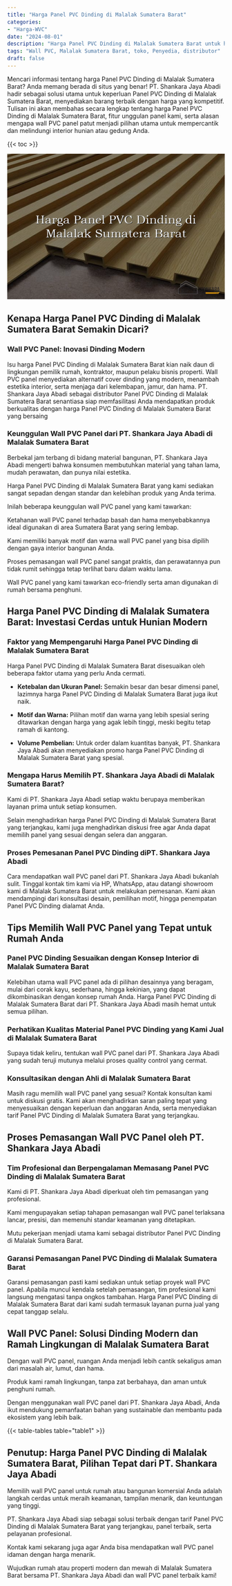 ```yaml
---
title: "Harga Panel PVC Dinding di Malalak Sumatera Barat"
categories: 
- "Harga-WVC"
date: "2024-08-01"
description: "Harga Panel PVC Dinding di Malalak Sumatera Barat untuk hunian, perkantoran, serta ritel. Produk unggulan, variasi motif, warna menarik, dengan jasa penempatan dikerjakan oleh teknisi berpengalaman dan kepastian resmi!|Layanan distribusi Panel PVC Dinding di Malalak Sumatera Barat bagi keperluan hunian, perkantoran, maupun gerai, beserta material terbaik dan penempatan oleh tenaga ahli ahli dan garansi resmi.|Solusi Panel PVC Dinding di Malalak Sumatera Barat yang andal untuk hunian, kantor, serta ritel, dengan produk terbaik dan penempatan oleh tim profesional dan jaminan resmi.|Penyediaan Panel PVC Dinding di Malalak Sumatera Barat untuk hunian, office, dan gerai, beserta panel terbaik dan penempatan oleh teknisi ahli, disertai dengan garansi resmi.}"
tags: "Wall PVC, Malalak Sumatera Barat, toko, Penyedia, distributor"
draft: false
---
```


Mencari informasi tentang harga Panel PVC Dinding di Malalak Sumatera Barat? Anda memang berada di situs yang benar! PT. Shankara Jaya Abadi hadir sebagai solusi utama untuk keperluan Panel PVC Dinding di Malalak Sumatera Barat, menyediakan barang terbaik dengan harga yang kompetitif. Tulisan ini akan membahas secara lengkap tentang harga Panel PVC Dinding di Malalak Sumatera Barat, fitur unggulan panel kami, serta alasan mengapa wall PVC panel patut menjadi pilihan utama untuk mempercantik dan melindungi interior hunian atau gedung Anda.

{{< toc >}}

![Harga Panel PVC Dinding di Malalak Sumatera Barat](/images/Harga-WVC/Harga-Panel-PVC-Dinding-di-Malalak-Sumatera-Barat.png)


## Kenapa Harga Panel PVC Dinding di Malalak Sumatera Barat Semakin Dicari?

### Wall PVC Panel: Inovasi Dinding Modern

Isu harga Panel PVC Dinding di Malalak Sumatera Barat kian naik daun di lingkungan pemilik rumah, kontraktor, maupun pelaku bisnis properti. Wall PVC panel menyediakan alternatif cover dinding yang modern, menambah estetika interior, serta menjaga dari kelembapan, jamur, dan hama. PT. Shankara Jaya Abadi sebagai distributor Panel PVC Dinding di Malalak Sumatera Barat senantiasa siap memfasilitasi Anda mendapatkan produk berkualitas dengan harga Panel PVC Dinding di Malalak Sumatera Barat yang bersaing

### Keunggulan Wall PVC Panel dari PT. Shankara Jaya Abadi di Malalak Sumatera Barat

Berbekal jam terbang di bidang material bangunan, PT. Shankara Jaya Abadi mengerti bahwa konsumen membutuhkan material yang tahan lama, mudah perawatan, dan punya nilai estetika.

Harga Panel PVC Dinding di Malalak Sumatera Barat yang kami sediakan sangat sepadan dengan standar dan kelebihan produk yang Anda terima.

Inilah beberapa keunggulan wall PVC panel yang kami tawarkan:

Ketahanan wall PVC panel terhadap basah dan hama menyebabkannya ideal digunakan di area Sumatera Barat yang sering lembap.

Kami memiliki banyak motif dan warna wall PVC panel yang bisa dipilih dengan gaya interior bangunan Anda.

Proses pemasangan wall PVC panel sangat praktis, dan perawatannya pun tidak rumit sehingga tetap terlihat baru dalam waktu lama.

Wall PVC panel yang kami tawarkan eco-friendly serta aman digunakan di rumah bersama penghuni.

## Harga Panel PVC Dinding di Malalak Sumatera Barat: Investasi Cerdas untuk Hunian Modern

### Faktor yang Mempengaruhi Harga Panel PVC Dinding di Malalak Sumatera Barat

Harga Panel PVC Dinding di Malalak Sumatera Barat disesuaikan oleh beberapa faktor utama yang perlu Anda cermati.

- **Ketebalan dan Ukuran Panel:** Semakin besar dan besar dimensi panel, lazimnya harga Panel PVC Dinding di Malalak Sumatera Barat juga ikut naik.

- **Motif dan Warna:** Pilihan motif dan warna yang lebih spesial sering ditawarkan dengan harga yang agak lebih tinggi, meski begitu tetap ramah di kantong.

- **Volume Pembelian:** Untuk order dalam kuantitas banyak, PT. Shankara Jaya Abadi akan menyediakan promo harga Panel PVC Dinding di Malalak Sumatera Barat yang spesial.

### Mengapa Harus Memilih PT. Shankara Jaya Abadi di Malalak Sumatera Barat?

Kami di PT. Shankara Jaya Abadi setiap waktu berupaya memberikan layanan prima untuk setiap konsumen.

Selain menghadirkan harga Panel PVC Dinding di Malalak Sumatera Barat yang terjangkau, kami juga menghadirkan diskusi free agar Anda dapat memilih panel yang sesuai dengan selera dan anggaran.

### Proses Pemesanan Panel PVC Dinding diPT. Shankara Jaya Abadi

Cara mendapatkan wall PVC panel dari PT. Shankara Jaya Abadi bukanlah sulit. Tinggal kontak tim kami via HP, WhatsApp, atau datangi showroom kami di Malalak Sumatera Barat untuk melakukan pemesanan. Kami akan mendampingi dari konsultasi desain, pemilihan motif, hingga penempatan Panel PVC Dinding dialamat Anda.

## Tips Memilih Wall PVC Panel yang Tepat untuk Rumah Anda

### Panel PVC Dinding Sesuaikan dengan Konsep Interior di Malalak Sumatera Barat

Kelebihan utama wall PVC panel ada di pilihan desainnya yang beragam, mulai dari corak kayu, sederhana, hingga kekinian, yang dapat dikombinasikan dengan konsep rumah Anda. Harga Panel PVC Dinding di Malalak Sumatera Barat dari PT. Shankara Jaya Abadi masih hemat untuk semua pilihan.

### Perhatikan Kualitas Material Panel PVC Dinding yang Kami Jual di Malalak Sumatera Barat

Supaya tidak keliru, tentukan wall PVC panel dari PT. Shankara Jaya Abadi yang sudah teruji mutunya melalui proses quality control yang cermat.

### Konsultasikan dengan Ahli di Malalak Sumatera Barat

Masih ragu memilih wall PVC panel yang sesuai? Kontak konsultan kami untuk diskusi gratis. Kami akan menghadirkan saran paling tepat yang menyesuaikan dengan keperluan dan anggaran Anda, serta menyediakan tarif Panel PVC Dinding di Malalak Sumatera Barat yang terjangkau.

## Proses Pemasangan Wall PVC Panel oleh PT. Shankara Jaya Abadi

### Tim Profesional dan Berpengalaman Memasang Panel PVC Dinding di Malalak Sumatera Barat

Kami di PT. Shankara Jaya Abadi diperkuat oleh tim pemasangan yang profesional.

Kami mengupayakan setiap tahapan pemasangan wall PVC panel terlaksana lancar, presisi, dan memenuhi standar keamanan yang ditetapkan.

Mutu pekerjaan menjadi utama kami sebagai distributor Panel PVC Dinding di Malalak Sumatera Barat.

### Garansi Pemasangan Panel PVC Dinding di Malalak Sumatera Barat

Garansi pemasangan pasti kami sediakan untuk setiap proyek wall PVC panel. Apabila muncul kendala setelah pemasangan, tim profesional kami langsung mengatasi tanpa ongkos tambahan. Harga Panel PVC Dinding di Malalak Sumatera Barat dari kami sudah termasuk layanan purna jual yang cepat tanggap selalu.

## Wall PVC Panel: Solusi Dinding Modern dan Ramah Lingkungan di Malalak Sumatera Barat

Dengan wall PVC panel, ruangan Anda menjadi lebih cantik sekaligus aman dari masalah air, lumut, dan hama.

Produk kami ramah lingkungan, tanpa zat berbahaya, dan aman untuk penghuni rumah.

Dengan menggunakan wall PVC panel dari PT. Shankara Jaya Abadi, Anda ikut mendukung pemanfaatan bahan yang sustainable dan membantu pada ekosistem yang lebih baik.

{{< table-tables table="table1" >}}

## Penutup: Harga Panel PVC Dinding di Malalak Sumatera Barat, Pilihan Tepat dari PT. Shankara Jaya Abadi

Memilih wall PVC panel untuk rumah atau bangunan komersial Anda adalah langkah cerdas untuk meraih keamanan, tampilan menarik, dan keuntungan yang tinggi.

PT. Shankara Jaya Abadi siap sebagai solusi terbaik dengan tarif Panel PVC Dinding di Malalak Sumatera Barat yang terjangkau, panel terbaik, serta pelayanan profesional.

Kontak kami sekarang juga agar Anda bisa mendapatkan wall PVC panel idaman dengan harga menarik.

Wujudkan rumah atau properti modern dan mewah di Malalak Sumatera Barat bersama PT. Shankara Jaya Abadi dan wall PVC panel terbaik kami!